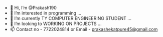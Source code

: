 - 👋 Hi, I’m @Prakash190
- 👀 I’m interested in programming  ...
- 🌱 I’m currently TY COMPUTER ENGINEERING STUDENT  ...
- 💞️ I’m looking to WORKING ON PROJECTS ...
- 📫 Contact no - 7722024814  or  Email - prakashekatpure45@gmail.com
  

<!---
Prakash190/Prakash190 is a ✨ special ✨ repository because its `README.md` (this file) appears on your GitHub profile.
You can click the Preview link to take a look at your changes.
--->
